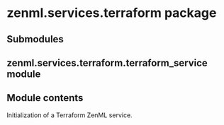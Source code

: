# zenml.services.terraform package

## Submodules

## zenml.services.terraform.terraform_service module

## Module contents

Initialization of a Terraform ZenML service.
